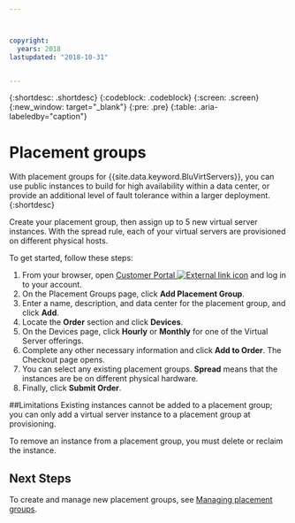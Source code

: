 ```yaml
---



copyright:
  years: 2018
lastupdated: "2018-10-31"


---
```


{:shortdesc: .shortdesc}
{:codeblock: .codeblock}
{:screen: .screen}
{:new_window: target="_blank"}
{:pre: .pre}
{:table: .aria-labeledby="caption"}


# Placement groups

With placement groups for {{site.data.keyword.BluVirtServers}}, you can use public instances to build for high availability within a data center, or provide an additional level of fault tolerance within a larger deployment.
{:shortdesc}

Create your placement group, then assign up to 5 new virtual server instances. With the spread rule, each of your virtual servers are provisioned on different physical hosts.

To get started, follow these steps:
 
1. From your browser, open [Customer Portal ![External link icon](../../icons/launch-glyph.svg "External link icon")](https://control.softlayer.com/) and log in to your account.
2. On the Placement Groups page, click **Add Placement Group**.
3. Enter a name, description, and data center for the placement group, and click **Add**.
4. Locate the **Order** section and click **Devices**.
5. On the Devices page, click **Hourly** or **Monthly** for one of the Virtual Server offerings.
6. Complete any other necessary information and click **Add to Order**. The Checkout page opens.
7. You can select any existing placement groups. **Spread** means that the instances are be on different physical hardware.
8. Finally, click **Submit Order**.

##Limitations
Existing instances cannot be added to a placement group; you can only add a virtual server instance to a placement group at provisioning. 

To remove an instance from a placement group, you must delete or reclaim the instance.
     
## Next Steps

To create and manage new placement groups, see [Managing placement groups](vsi_managing_placegroup.html).
